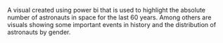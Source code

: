 A visual created using power bi that is used to highlight the absolute number of astronauts in space for the last 60 years.
Among others are visuals showing some important events in history and the distribution of astronauts by gender.
